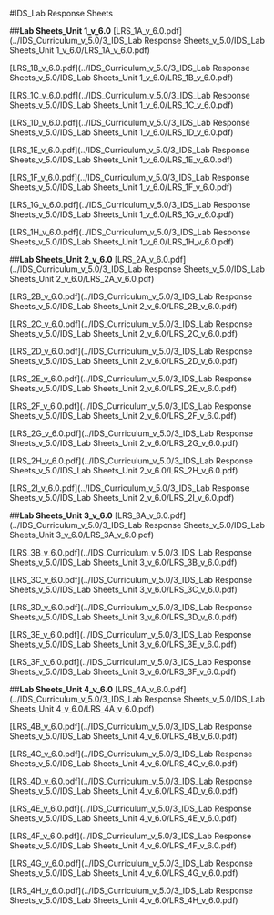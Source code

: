 #IDS_Lab Response Sheets

##**Lab Sheets_Unit 1_v_6.0**
[LRS_1A_v_6.0.pdf](../IDS_Curriculum_v_5.0/3_IDS_Lab Response Sheets_v_5.0/IDS_Lab Sheets_Unit 1_v_6.0/LRS_1A_v_6.0.pdf)

[LRS_1B_v_6.0.pdf](../IDS_Curriculum_v_5.0/3_IDS_Lab Response Sheets_v_5.0/IDS_Lab Sheets_Unit 1_v_6.0/LRS_1B_v_6.0.pdf)

[LRS_1C_v_6.0.pdf](../IDS_Curriculum_v_5.0/3_IDS_Lab Response Sheets_v_5.0/IDS_Lab Sheets_Unit 1_v_6.0/LRS_1C_v_6.0.pdf)

[LRS_1D_v_6.0.pdf](../IDS_Curriculum_v_5.0/3_IDS_Lab Response Sheets_v_5.0/IDS_Lab Sheets_Unit 1_v_6.0/LRS_1D_v_6.0.pdf)

[LRS_1E_v_6.0.pdf](../IDS_Curriculum_v_5.0/3_IDS_Lab Response Sheets_v_5.0/IDS_Lab Sheets_Unit 1_v_6.0/LRS_1E_v_6.0.pdf)

[LRS_1F_v_6.0.pdf](../IDS_Curriculum_v_5.0/3_IDS_Lab Response Sheets_v_5.0/IDS_Lab Sheets_Unit 1_v_6.0/LRS_1F_v_6.0.pdf)

[LRS_1G_v_6.0.pdf](../IDS_Curriculum_v_5.0/3_IDS_Lab Response Sheets_v_5.0/IDS_Lab Sheets_Unit 1_v_6.0/LRS_1G_v_6.0.pdf)

[LRS_1H_v_6.0.pdf](../IDS_Curriculum_v_5.0/3_IDS_Lab Response Sheets_v_5.0/IDS_Lab Sheets_Unit 1_v_6.0/LRS_1H_v_6.0.pdf)

##**Lab Sheets_Unit 2_v_6.0**
[LRS_2A_v_6.0.pdf](../IDS_Curriculum_v_5.0/3_IDS_Lab Response Sheets_v_5.0/IDS_Lab Sheets_Unit 2_v_6.0/LRS_2A_v_6.0.pdf)

[LRS_2B_v_6.0.pdf](../IDS_Curriculum_v_5.0/3_IDS_Lab Response Sheets_v_5.0/IDS_Lab Sheets_Unit 2_v_6.0/LRS_2B_v_6.0.pdf)

[LRS_2C_v_6.0.pdf](../IDS_Curriculum_v_5.0/3_IDS_Lab Response Sheets_v_5.0/IDS_Lab Sheets_Unit 2_v_6.0/LRS_2C_v_6.0.pdf)

[LRS_2D_v_6.0.pdf](../IDS_Curriculum_v_5.0/3_IDS_Lab Response Sheets_v_5.0/IDS_Lab Sheets_Unit 2_v_6.0/LRS_2D_v_6.0.pdf)

[LRS_2E_v_6.0.pdf](../IDS_Curriculum_v_5.0/3_IDS_Lab Response Sheets_v_5.0/IDS_Lab Sheets_Unit 2_v_6.0/LRS_2E_v_6.0.pdf)

[LRS_2F_v_6.0.pdf](../IDS_Curriculum_v_5.0/3_IDS_Lab Response Sheets_v_5.0/IDS_Lab Sheets_Unit 2_v_6.0/LRS_2F_v_6.0.pdf)

[LRS_2G_v_6.0.pdf](../IDS_Curriculum_v_5.0/3_IDS_Lab Response Sheets_v_5.0/IDS_Lab Sheets_Unit 2_v_6.0/LRS_2G_v_6.0.pdf)

[LRS_2H_v_6.0.pdf](../IDS_Curriculum_v_5.0/3_IDS_Lab Response Sheets_v_5.0/IDS_Lab Sheets_Unit 2_v_6.0/LRS_2H_v_6.0.pdf)

[LRS_2I_v_6.0.pdf](../IDS_Curriculum_v_5.0/3_IDS_Lab Response Sheets_v_5.0/IDS_Lab Sheets_Unit 2_v_6.0/LRS_2I_v_6.0.pdf)

##**Lab Sheets_Unit 3_v_6.0**
[LRS_3A_v_6.0.pdf](../IDS_Curriculum_v_5.0/3_IDS_Lab Response Sheets_v_5.0/IDS_Lab Sheets_Unit 3_v_6.0/LRS_3A_v_6.0.pdf)

[LRS_3B_v_6.0.pdf](../IDS_Curriculum_v_5.0/3_IDS_Lab Response Sheets_v_5.0/IDS_Lab Sheets_Unit 3_v_6.0/LRS_3B_v_6.0.pdf)

[LRS_3C_v_6.0.pdf](../IDS_Curriculum_v_5.0/3_IDS_Lab Response Sheets_v_5.0/IDS_Lab Sheets_Unit 3_v_6.0/LRS_3C_v_6.0.pdf)

[LRS_3D_v_6.0.pdf](../IDS_Curriculum_v_5.0/3_IDS_Lab Response Sheets_v_5.0/IDS_Lab Sheets_Unit 3_v_6.0/LRS_3D_v_6.0.pdf)

[LRS_3E_v_6.0.pdf](../IDS_Curriculum_v_5.0/3_IDS_Lab Response Sheets_v_5.0/IDS_Lab Sheets_Unit 3_v_6.0/LRS_3E_v_6.0.pdf)

[LRS_3F_v_6.0.pdf](../IDS_Curriculum_v_5.0/3_IDS_Lab Response Sheets_v_5.0/IDS_Lab Sheets_Unit 3_v_6.0/LRS_3F_v_6.0.pdf)

##**Lab Sheets_Unit 4_v_6.0**
[LRS_4A_v_6.0.pdf](../IDS_Curriculum_v_5.0/3_IDS_Lab Response Sheets_v_5.0/IDS_Lab Sheets_Unit 4_v_6.0/LRS_4A_v_6.0.pdf)

[LRS_4B_v_6.0.pdf](../IDS_Curriculum_v_5.0/3_IDS_Lab Response Sheets_v_5.0/IDS_Lab Sheets_Unit 4_v_6.0/LRS_4B_v_6.0.pdf)

[LRS_4C_v_6.0.pdf](../IDS_Curriculum_v_5.0/3_IDS_Lab Response Sheets_v_5.0/IDS_Lab Sheets_Unit 4_v_6.0/LRS_4C_v_6.0.pdf)

[LRS_4D_v_6.0.pdf](../IDS_Curriculum_v_5.0/3_IDS_Lab Response Sheets_v_5.0/IDS_Lab Sheets_Unit 4_v_6.0/LRS_4D_v_6.0.pdf)

[LRS_4E_v_6.0.pdf](../IDS_Curriculum_v_5.0/3_IDS_Lab Response Sheets_v_5.0/IDS_Lab Sheets_Unit 4_v_6.0/LRS_4E_v_6.0.pdf)

[LRS_4F_v_6.0.pdf](../IDS_Curriculum_v_5.0/3_IDS_Lab Response Sheets_v_5.0/IDS_Lab Sheets_Unit 4_v_6.0/LRS_4F_v_6.0.pdf)

[LRS_4G_v_6.0.pdf](../IDS_Curriculum_v_5.0/3_IDS_Lab Response Sheets_v_5.0/IDS_Lab Sheets_Unit 4_v_6.0/LRS_4G_v_6.0.pdf)

[LRS_4H_v_6.0.pdf](../IDS_Curriculum_v_5.0/3_IDS_Lab Response Sheets_v_5.0/IDS_Lab Sheets_Unit 4_v_6.0/LRS_4H_v_6.0.pdf)